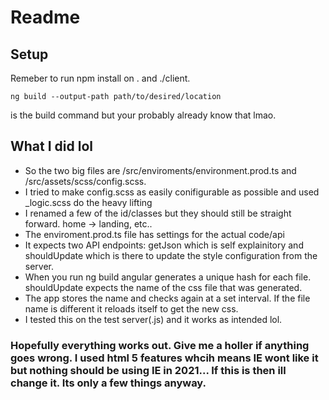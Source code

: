 # Readme

## Setup
Remeber to run npm install on . and ./client.
```
ng build --output-path path/to/desired/location
```
is the build command but your probably already know that lmao.

## What I did lol
- So the two big files are /src/enviroments/environment.prod.ts and /src/assets/scss/config.scss.
- I tried to make config.scss as easily conifigurable as possible and used _logic.scss do the heavy lifting
- I renamed a few of the id/classes but they should still be straight forward. home -> landing, etc.. 
- The enviroment.prod.ts file has settings for the actual code/api
- It expects two API endpoints: getJson which is self explainitory and shouldUpdate which is there to update the style configuration from the server.
- When you run ng build angular generates a unique hash for each file. shouldUpdate expects the name of the css file that was generated.
- The app stores the name and checks again at a set interval. If the file name is different it reloads itself to get the new css.
- I tested this on the test server(.js) and it works as intended lol.

### Hopefully everything works out. Give me a holler if anything goes wrong. I used html 5 features whcih means IE wont like it but nothing should be using IE in 2021... If this is then ill change it. Its only a few things anyway.

